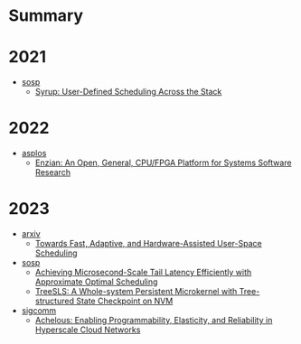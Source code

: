 # Summary

# 2021

- [sosp]()
  - [Syrup: User-Defined Scheduling Across the Stack](2021/sosp21-syrup.md)

# 2022

- [asplos]()
  - [Enzian: An Open, General, CPU/FPGA Platform for Systems Software Research](2022/asplos22-enzian.md)

# 2023

- [arxiv]()
  - [Towards Fast, Adaptive, and Hardware-Assisted User-Space Scheduling](2023/arxiv-user-schedule.md)
- [sosp]()
  - [Achieving Microsecond-Scale Tail Latency Efficiently with Approximate Optimal Scheduling](2023/sosp23-concord.md)
  - [TreeSLS: A Whole-system Persistent Microkernel with Tree-structured State Checkpoint on NVM](2023/sosp23-treesls.md)
- [sigcomm]()
  - [Achelous: Enabling Programmability, Elasticity, and Reliability in Hyperscale Cloud Networks](2023/sigcomm23-achelous.md)
